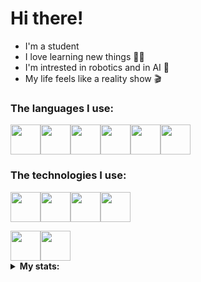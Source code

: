 


<h1>Hi there!</h1>
<div>

<ul>
  <li>I'm a student</li>
  <li>I love learning new things 👨‍💻</li>
  <li>I'm intrested in robotics and in AI 🤖</li>
  <li>My life feels like a reality show 🎬</li></ul>

<h3>The languages I use:</h3>
<p float="left">
<img src="https://img.icons8.com/fluency/256/c-sharp-logo.png" width="48"><img src="https://img.icons8.com/color/256/c-plus-plus-logo.png" width="48"><img src="https://img.icons8.com/color/256/python.png" width ="48"><img src="https://img.icons8.com/?size=256&id=13679&format=png" width="48"><img src="https://img.icons8.com/color/256/javascript.png" width="48"><img src="https://img.icons8.com/?size=160&id=fAMVO_fuoOuC&format=png" width="48">
<br>
<h3>The technologies I use:</h3>
<p float ="left">
 <img src="https://img.icons8.com/fluency/256/jupyter.png" width="48"><img src="https://img.icons8.com/color/256/linux.png" width="48"><img src="https://img.icons8.com/color/256/git.png" width="48"><img src="https://img.icons8.com/fluency/256/arduino.png" width="48">

<!--</p>
<h3>What I want to learn:</h3>

<p><img src="https://img.icons8.com/fluency/1x/x86.png" width="48"><img src="https://img.icons8.com/nolan/256/rust-programming-language--v1.png" width="48"><img src="https://img.icons8.com/color/256/flutter.png" width ="48"></p> --><div align="left"><img src="https://img.icons8.com/?size=160&id=Wln8Z3PcXanx&format=png" width="48"><img src="https://img.icons8.com/?size=256&id=lRjcvhvtR81o&format=png" width="48" >
  <details><summary><b>My stats:</b></summary>
  
  
![Anurag's GitHub stats-Dark](https://github-readme-stats.vercel.app/api?username=leonardocasarotto&count_private=true&show_icons=true&theme=react#gh-dark-mode-onlye)<br><br>
![Profile View Counter](https://komarev.com/ghpvc/?username=LeonardoCasarotto&style=for-the-badge&color=61dafb)
  </details></div>


